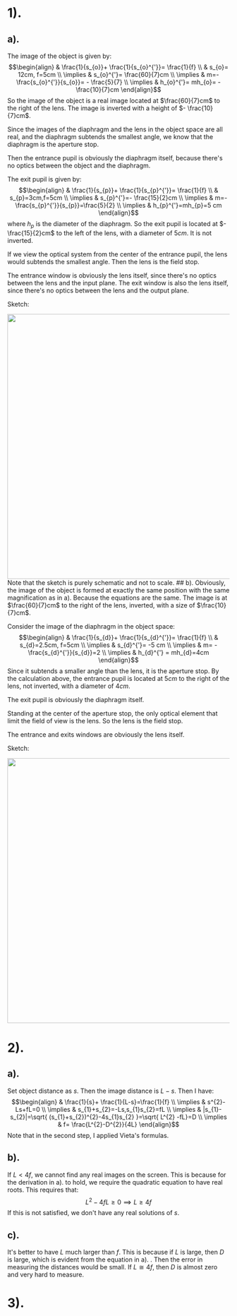 # 1).
## a).
The image of the object is given by:
$$\begin{align}
 & \frac{1}{s_{o}}+ \frac{1}{s_{o}^{'}}= \frac{1}{f} \\
 & s_{o}= 12cm, f=5cm \\
\implies & s_{o}^{'}= \frac{60}{7}cm \\
\implies & m=- \frac{s_{o}^{'}}{s_{o}}= - \frac{5}{7} \\
\implies & h_{o}^{'}= mh_{o}= - \frac{10}{7}cm
\end{align}$$
So the image of the object is a real image located at $\frac{60}{7}cm$ to the right of the lens. The image is inverted with a height of $- \frac{10}{7}cm$.

Since the images of the diaphragm and the lens in the object space are all real, and the diaphragm subtends the smallest angle, we know that the diaphragm is the aperture stop. 

Then the entrance pupil is obviously the diaphragm itself, because there's no optics between the object and the diaphragm. 

The exit pupil is given by:
$$\begin{align}
 & \frac{1}{s_{p}}+ \frac{1}{s_{p}^{'}}= \frac{1}{f} \\
 & s_{p}=3cm,f=5cm \\
\implies & s_{p}^{'}=- \frac{15}{2}cm \\
\implies & m=- \frac{s_{p}^{'}}{s_{p}}=\frac{5}{2} \\
\implies & h_{p}^{'}=mh_{p}=5 cm
\end{align}$$
where $h_{p}$ is the diameter of the diaphragm. So the exit pupil is located at $-\frac{15}{2}cm$ to the left of the lens, with a diameter of $5cm$. It is not inverted.

If we view the optical system from the center of the entrance pupil, the lens would subtends the smallest angle. Then the lens is the field stop. 

The entrance window is obviously the lens itself, since there's no optics between the lens and the input plane. The exit window is also the lens itself, since there's no optics between the lens and the output plane. 

Sketch:
<div style="text-align:center">
<img src="884776f337f1aa951c057554c7df6007.jpg" width="600">
</div>
Note that the sketch is purely schematic and not to scale.
## b).
Obviously, the image of the object is formed at exactly the same position with the same magnification as in a). Because the equations are the same. The image is at $\frac{60}{7}cm$ to the right of the lens, inverted, with a size of $\frac{10}{7}cm$.

Consider the image of the diaphragm in the object space:
$$\begin{align}
 & \frac{1}{s_{d}}+ \frac{1}{s_{d}^{'}}= \frac{1}{f} \\
 & s_{d}=2.5cm, f=5cm \\
\implies & s_{d}^{'}= -5 cm \\
\implies & m= - \frac{s_{d}^{'}}{s_{d}}=2 \\
\implies & h_{d}^{'} = mh_{d}=4cm
\end{align}$$
Since it subtends a smaller angle than the lens, it is the aperture stop. By the calculation above, the entrance pupil is located at $5cm$ to the right of the lens, not inverted, with a diameter of $4cm$. 

The exit pupil is obviously the diaphragm itself. 

Standing at the center of the aperture stop, the only optical element that limit the field of view is the lens. So the lens is the field stop. 

The entrance and exits windows are obviously the lens itself.

Sketch:
<div style="text-align:center">
<img src="21474e58f25eb52e43f782b50970770c.jpg" width="600">
</div>

# 2).
## a).
Set object distance as $s$. Then the image distance is $L-s$. Then I have:
$$\begin{align}
 & \frac{1}{s}+ \frac{1}{L-s}=\frac{1}{f} \\
 \implies & s^{2}-Ls+fL=0 \\
\implies  & s_{1}+s_{2}=-Ls,s_{1}s_{2}=fL \\
\implies & |s_{1}-s_{2}|=\sqrt{ (s_{1}+s_{2})^{2}-4s_{1}s_{2} }=\sqrt{ L^{2} -fL}=D \\
\implies & f= \frac{L^{2}-D^{2}}{4L}
\end{align}$$
Note that in the second step, I applied Vieta's formulas.
## b).
If $L<4f$, we cannot find any real images on the screen. This is because for the derivation in a). to hold, we require the quadratic equation to have real roots. This requires that:
$$L^{2}-4fL\geq {0}\implies L\geq 4f$$
If this is not satisfied, we don't have any real solutions of $s$.

## c).
It's better to have $L$ much larger than $f$. This is because if $L$ is large, then $D$ is large, which is evident from the equation in a). . Then the error in measuring the distances would be small. If $L \cong 4f$, then $D$ is almost zero and very hard to measure.

# 3).

